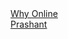 
<div>
<a href="#" class="link" onclick="loadRight( event,'whyonline.md')">Why Online</a>
</div>

<div>
<a href="#" class="link" onclick="loadRight( event,'prashant.md')">Prashant</a>
</div>
